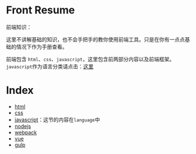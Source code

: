 # Front Resume

前端知识：

这里不讲解基础的知识，也不会手把手的教你使用前端工具。只是在你有一点点基础的情况下作为手册查看。

前端包含 `html`、`css`、`javascript`，这里包含前两部分内容以及前端框架。`javascript`作为语言分类请点击：[这里](../b-language/javascript/README.md)

# Index

- [html](./html/HTML.md)
- [css](./css/CSS.md)
- [javascript](../b-language/javascript/JavaScript.md)：这节的内容在`language`中
- [nodejs](./nodejs/NODEJS.md)
- [webpack](./webpack/WEBPACK.md)
- [vue](./vue/VUE.md)
- [gulp](./gulp/GULP.md)